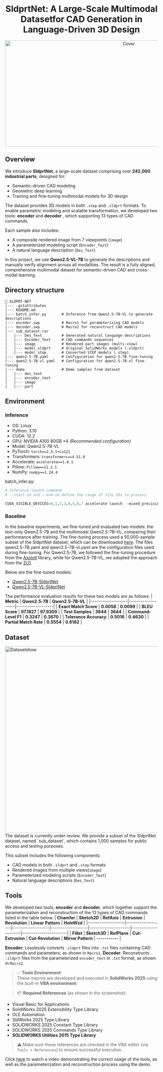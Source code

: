 
# <h1 align="center">SldprtNet: A Large-Scale Multimodal Datasetfor CAD Generation in Language-Driven 3D Design
<div align="center">
 <img width="800" height="350" alt="Cover"         
   src="https://github.com/user-attachments/assets/a7798122-b213-44eb-ba3d-4ad572e96e5d"
   />
   </div>

## Overview

We introduce **SldprtNet**, a large-scale dataset comprising over **242,000 industrial parts**, designed for:

- Semantic-driven CAD modeling  
- Geometric deep learning  
- Training and fine-tuning multimodal models for 3D design

The dataset provides 3D models in both `.step` and `.sldprt` formats. To enable parametric modeling and scalable transformation, we developed two tools: **encoder** and **decoder** , which supporting 13 types of CAD commands.

Each sample also includes:
- A composite rendered image from 7 viewpoints (`image`)  
- A parameterized modeling script (`Encoder_Text`)  
- A natural language description (`Des_Text`)

In this project, we use **Qwen2.5-VL-7B** to generate the descriptions and manually verify alignment across all modalities. The result is a fully aligned, comprehensive multimodal dataset for semantic-driven CAD and cross-modal learning.



## Directory structure
```
📁 SLDPRT-NET
|--- .gitattributes
|--- README.md
|--- batch_infer.py       # Inference from Qwen2.5-7B-VL to generate descriptions
|--- encoder.swp          # Macro1 for parameterizing CAD models
|--- decoder.swp          # Macro2 for reconstruct CAD models
|--- sub_dataset.rar
|   |--- Des_Text         # Generated natural language descriptions
|   |--- Encoder_Text     # CAD commands sequences
|   |--- image            # Rendered part images (multi-view)
|   |--- model_sldprt     # Original SolidWorks models (.sldprt)
|   |--- model_step       # Converted STEP models (.step)
|--- qwen2.5-7B.yaml      # Configuration for qwen2.5-7B fine-tuning
|--- qwen2.5-7B-vl.yaml   # Configuration for qwen2.5-7B-vl fine-tuning
|--- demo                 # Demo samples from dataset
|   |--- des_text
|   |--- encoder_text
|   |--- image
|   |--- part
```

## Environment
### Inference
- OS: Linux  
- Python: 3.10  
- CUDA: 12.2  
- GPU: NVIDIA A100 80GB ×4 *(Recommended configuration)*  
- Model: Qwen2.5-7B-VL
- PyTorch: `torch==2.5.1+cu121`  
- Transformers: `transformers==4.51.0`  
- Accelerate: `accelerate==1.8.1`  
- Pillow: `Pillow==11.2.1`  
- NumPy: `numpy==1.24.4`

batch_infer.py:
``` python
# Inference launch command
# --start-id and --end-id define the range of file IDs to process

CUDA_VISIBLE_DEVICES=0,1,2,3,4,5,6,7 accelerate launch --mixed_precision="bf16" batch_infer.py --start-id 000000 --end-id 242606
```
### Baseline
In the baseline experiments, we fine-tuned and evaluated two models: the text-only Qwen2.5-7B and the multimodal Qwen2.5-7B-VL, comparing their performance after training. The fine-tuning process used a 50,000-sample subset of the SldprtNet dataset, which can be downloaded [here](https://drive.google.com/file/d/1iTzWHkMr797o8eUfB2IGAP3CJYXGyMJf/view?usp=drive_link). The files qwen2.5-7B.yaml and qwen2.5-7B-vl.yaml are the configuration files used during fine-tuning. For Qwen2.5-7B, we followed the fine-tuning procedure from the [Axolotl](https://docs.axolotl.ai/) library, while for Qwen2.5-7B-VL, we adopted the approach from the [2U1](https://github.com/2U1/Qwen2-VL-Finetune).

Below are the fine-tuned models:
- [Qwen2.5-7B-SldprtNet]()
- [Qwen2.5-7B-VL-SldprtNet]()

The performance evaluation results for these two models are as follows:
| **Metric**       | **Qwen2.5-7B**       | **Qwen2.5-7B-VL**        |
|-------------------|-------------------|-------------------|
| **Exact Match Score**  | **0.0058**       | **0.0099**       |
| **BLEU Score**  | **97.1827**       | **97.9309**       |
| **Test Samples**  | **3644**       | **3644**       |
| **Command-Level F1**  | **0.3247**       | **0.3670**       |
| **Tolerance Accuracy**  | **0.5016**       | **0.4630**       |
| **Partial Match Rate**  | **0.5554**       | **0.6162**       |


## Dataset
<img width="4135" height="615" alt="Datasetshow" src="https://github.com/user-attachments/assets/1d81ca23-5d14-4712-bd30-e2c95ccf917d" />
The dataset is currently under review. We provide a subset of the SldprtNet dataset, named `sub_dataset`, which contains 1,000 samples for public access and testing purposes.

This subset includes the following components:
- CAD models in both `.sldprt` and `.step` formats
- Rendered images from multiple views(`image`)
- Parameterized modeling scripts (`Encoder_Text`)
- Natural language descriptions (`Des_Text`)


## Tools
We developed two tools, **encoder** and **decoder**, which together support the parameterization and reconstruction of the 13 types of CAD commands listed in the table below.
| **Chamfer**       | **Sketch2D**       | **RefAxis**        | **Extrusion**      | **Revolution**       | **Linear Pattern**   | **HoleWzd**       |
|-------------------|-------------------|-------------------|-------------------|---------------------|---------------------|-----------------------|
| **Fillet**  | **Sketch3D**       | **RefPlane**       | **Cut-Extrusion**      | **Cut-Revolution**   | **Mirror Pattern** | **-----------**  |

**Encoder**: Losslessly converts `.sldprt` files into `.txt` files containing CAD commands and parameters, as shown in `Macro1`.
**Decoder**: Reconstructs `.sldprt` files from the parameterized `encoder_text` in `.txt` format, as shown in `Macro2`.


> ✅ **Tools Environment**:  
These macros are developed and executed in **SolidWorks 2025** using the built-in **VBA environment**.

> 📦 **Required References** (as shown in the screenshot):
- Visual Basic for Applications  
- SolidWorks 2025 Extensibility Type Library  
- OLE Automation  
- SldWorks 2025 Type Library  
- SOLIDWORKS 2025 Constant Type Library  
- SOLIDWORKS 2025 Commands Type Library  
- **SOLIDWORKS Utilities 2015 Type Library**

> ⚠️ Make sure these references are checked in the VBA editor (via `Tools > References`) to ensure successful execution.

Click [here](https://drive.google.com/file/d/1XW0dvzzBQb-7JnHoJG7ZGDoZaW7Ujzd9/view?usp=sharing) to watch a video demonstrating the correct usage of the tools, as well as the parameterization and reconstruction process using the demo.
